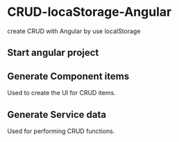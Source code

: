 # CRUD-locaStorage-Angular
 create CRUD with Angular by use localStorage

## Start angular project

## Generate Component items
Used to create the UI for CRUD items.

## Generate Service data
Used for performing CRUD functions.

